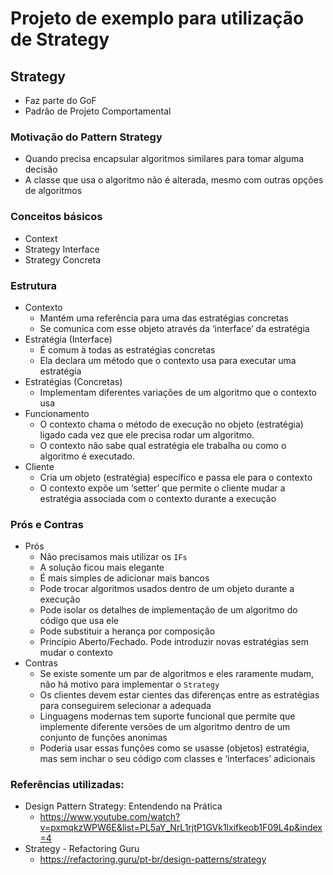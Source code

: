 # Projeto de exemplo para utilização de Strategy

## Strategy
- Faz parte do GoF
- Padrão de Projeto Comportamental

### Motivação do Pattern Strategy
- Quando precisa encapsular algoritmos similares para tomar alguma decisão
- A classe que usa o algoritmo não é alterada, mesmo com outras opções de algoritmos

### Conceitos básicos
- Context
- Strategy Interface
- Strategy Concreta

### Estrutura
- Contexto
  - Mantém uma referência para uma das estratégias concretas
  - Se comunica com esse objeto através da ‘interface’ da estratégia
- Estratégia (Interface)
  - É comum à todas as estratégias concretas
  - Ela declara um método que o contexto usa para executar uma estratégia
- Estratégias (Concretas)
  - Implementam diferentes variações de um algoritmo que o contexto usa
- Funcionamento
  - O contexto chama o método de execução no objeto (estratégia) ligado cada vez que ele precisa rodar um algoritmo.
  - O contexto não sabe qual estratégia ele trabalha ou como o algoritmo é executado.
- Cliente
  - Cria um objeto (estratégia) específico e passa ele para o contexto
  - O contexto expõe um ‘setter’ que permite o cliente mudar a estratégia associada com o contexto durante a execução

### Prós e Contras
- Prós
  - Não precisamos mais utilizar os `IFs` 
  - A solução ficou mais elegante
  - É mais simples de adicionar mais bancos
  - Pode trocar algoritmos usados dentro de um objeto durante a execução
  - Pode isolar os detalhes de implementação de um algoritmo do código que usa ele
  - Pode substituir a herança por composição
  - Princípio Aberto/Fechado. Pode introduzir novas estratégias sem mudar o contexto
- Contras
  - Se existe somente um par de algoritmos e eles raramente mudam, não há motivo para implementar o `Strategy`
  - Os clientes devem estar cientes das diferenças entre as estratégias para conseguirem selecionar a adequada
  - Linguagens modernas tem suporte funcional que permite que implemente diferente versões de um algoritmo dentro de um conjunto de funções anonimas
  - Poderia usar essas funções como se usasse (objetos) estratégia, mas sem inchar o seu código com classes e ‘interfaces’ adicionais

### Referências utilizadas:
- Design Pattern Strategy: Entendendo na Prática
  - https://www.youtube.com/watch?v=pxmqkzWPW6E&list=PL5aY_NrL1rjtP1GVk1lxifkeob1F09L4p&index=4
- Strategy - Refactoring Guru
  - https://refactoring.guru/pt-br/design-patterns/strategy
